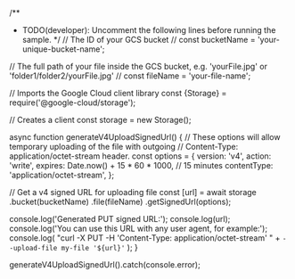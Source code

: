 /**
 * TODO(developer): Uncomment the following lines before running the sample.
 */
// The ID of your GCS bucket
// const bucketName = 'your-unique-bucket-name';

// The full path of your file inside the GCS bucket, e.g. 'yourFile.jpg' or 'folder1/folder2/yourFile.jpg'
// const fileName = 'your-file-name';

// Imports the Google Cloud client library
const {Storage} = require('@google-cloud/storage');

// Creates a client
const storage = new Storage();

async function generateV4UploadSignedUrl() {
  // These options will allow temporary uploading of the file with outgoing
  // Content-Type: application/octet-stream header.
  const options = {
    version: 'v4',
    action: 'write',
    expires: Date.now() + 15 * 60 * 1000, // 15 minutes
    contentType: 'application/octet-stream',
  };

  // Get a v4 signed URL for uploading file
  const [url] = await storage
    .bucket(bucketName)
    .file(fileName)
    .getSignedUrl(options);

  console.log('Generated PUT signed URL:');
  console.log(url);
  console.log('You can use this URL with any user agent, for example:');
  console.log(
    "curl -X PUT -H 'Content-Type: application/octet-stream' " +
      `--upload-file my-file '${url}'`
  );
}

generateV4UploadSignedUrl().catch(console.error);